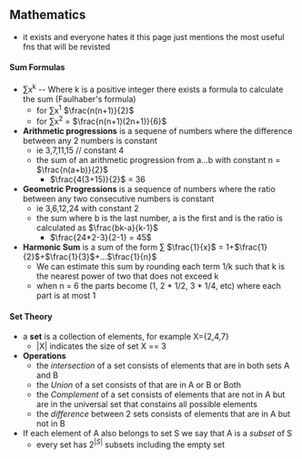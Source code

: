 ## Mathematics
- it exists and everyone hates it this page just mentions the most useful fns that will be revisted

#### Sum Formulas 
- ∑x<sup>k</sup> -- Where k is a positive integer there exists a formula to calculate the sum (Faulhaber's formula)
	- for ∑x<sup>1</sup>  $\frac{n(n+1)}{2}$
	- for ∑x<sup>2</sup> = $\frac{n(n+1)(2n+1)}{6}$
- **Arithmetic progressions** is a sequene of numbers where the difference between any 2 numbers is constant 
	- ie 3,7,11,15 // constant 4
	- the sum of an arithmetic progression from a...b with constant n =  $\frac{n(a+b)}{2}$
		- $\frac{4(3+15)}{2}$ = 36
- **Geometric Progressions** is a sequence of numbers where the ratio between any two consecutive numbers is constant 
	- ie 3,6,12,24 with constant 2 
	- the sum where b is the last number, a is the first and is the ratio is calculated as $\frac{bk-a}{k-1}$
		- $\frac{24*2-3}{2-1} = 45$
- **Harmonic Sum** is a sum of the form ∑ $\frac{1}{x}$ = 1+$\frac{1}{2}$+$\frac{1}{3}$+...$\frac{1}{n}$
	- We can estimate this sum by rounding each term 1/k such that k is the nearest power of two that does not exceed k 
	- when n = 6 the parts become (1, 2 * 1/2, 3 * 1/4, etc) where each part is at most 1   

#### Set Theory 
- a **set** is a collection of elements, for example X={2,4,7}
	- |X| indicates the size of set X == 3
- **Operations**
	- the *intersection* of a set consists of elements that are in both sets A and B 
	- the *Union* of a set consists of that are in A or B or Both 
	- the *Complement* of a set consists of elements that are not in A but are in the universal set that constains all possible elements 
	- the *difference* between 2 sets consists of elements that are in A but not in B
- If each element of A also belongs to set S we say that A is a *subset* of S
	- every set has $2^{|S|}$ subsets including the empty set


